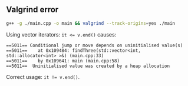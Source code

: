 ## Valgrind error
```bash
g++ -g ./main.cpp -o main && valgrind --track-origins=yes ./main
```

Using vector iterators: `it <= v.end()` causes:
```
==5011== Conditional jump or move depends on uninitialised value(s)
==5011==    at 0x109484: findThree(std::vector<int, std::allocator<int> >&) (main.cpp:33)
==5011==    by 0x109641: main (main.cpp:58)
==5011==  Uninitialised value was created by a heap allocation
```

Correct usage: `it != v.end()`.   

